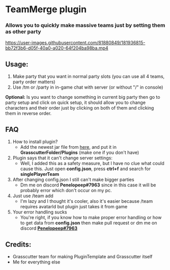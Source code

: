 # TeamMerge plugin
### Allows you to quickly make massive teams just by setting them as other party 


https://user-images.githubusercontent.com/81880849/181936815-bb72f3b6-d05f-40a0-a020-64f204ba98ba.mp4


## Usage:
1. Make party that you want in normal party slots (you can use all 4 teams, party order matters)
2. Use /tm or /party in in-game chat with server (or without "/" in console)

**Optional:**
Is you want to change something in current big party then go to party setup and click on quick setup, it should allow you to change characters and their order just by clicking on both of them and clicking them in reverse order.

## FAQ

1. How to install plugin?
    - Add the newest jar file from [here](https://github.com/Penelopeep/TeamMerge/releases), and put it in **GrasscutterFolder/Plugins** (make one if you don't have)
2. Plugin says that it can't change server settings:
   - Well, I added this as a safety measure, but I have no clue what could cause this. Just open **config.json**, press **ctrl+f** and search for **singlePlayerTeam**
3. After changing config.json I still can't make bigger parties
   - Dm me on discord **Penelopeep#7963** since in this case it will be probably error which don't occur on my pc.
4. Just use /team add
   - I'm lazy and I thought it's cooler, also it's easier because /team requires avatarId but plugin just takes it from game
5. Your error handling sucks
   - You're right, if you know how to make proper error handling or how to get data from **config.json** then make pull request or dm me on discord **<a href="https://discord.com/users/276265598508466176">Penelopeep#7963</a>**

## Credits:

- Grasscutter team for making PluginTemplate and Grasscutter itself
- Me for everything else
